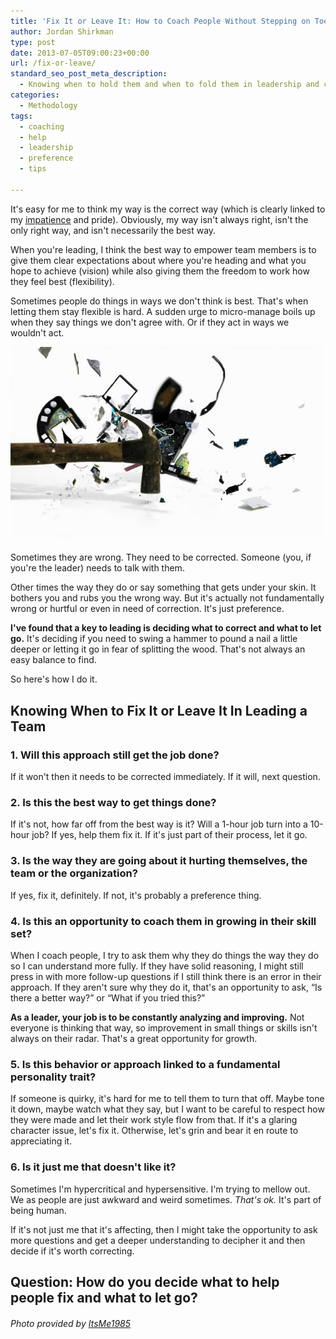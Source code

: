 ```yaml
---
title: 'Fix It or Leave It: How to Coach People Without Stepping on Toes'
author: Jordan Shirkman
type: post
date: 2013-07-05T09:00:23+00:00
url: /fix-or-leave/
standard_seo_post_meta_description:
  - Knowing when to hold them and when to fold them in leadership and correcting team members.
categories:
  - Methodology
tags:
  - coaching
  - help
  - leadership
  - preference
  - tips

---
```

It's easy for me to think my way is the correct way (which is clearly linked to my [impatience](https://jshirk.com/blog/what-impatience-is/) and pride). Obviously, my way isn't always right, isn't the only right way, and isn't necessarily the best way.

When you're leading, I think the best way to empower team members is to give them clear expectations about where you're heading and what you hope to achieve (vision) while also giving them the freedom to work how they feel best (flexibility).

Sometimes people do things in ways we don't think is best. That's when letting them stay flexible is hard. A sudden urge to micro-manage boils up when they say things we don't agree with. Or if they act in ways we wouldn't act.

[![Image](/static/images/hammer-swing.jpeg)](https://jshirk.com/blog/fix-or-leave)

Sometimes they are wrong. They need to be corrected. Someone (you, if you're the leader) needs to talk with them.

Other times the way they do or say something that gets under your skin. It bothers you and rubs you the wrong way. But it's actually not fundamentally wrong or hurtful or even in need of correction. It's just preference.<!--more-->

**I've found that a key to leading is deciding what to correct and what to let go.** It's deciding if you need to swing a hammer to pound a nail a little deeper or letting it go in fear of splitting the wood. That's not always an easy balance to find.

So here's how I do it.

## Knowing When to Fix It or Leave It In Leading a Team

### 1. Will this approach still get the job done?

If it won't then it needs to be corrected immediately. If it will, next question.

### 2. Is this the best way to get things done?

If it's not, how far off from the best way is it? Will a 1-hour job turn into a 10-hour job? If yes, help them fix it. If it's just part of their process, let it go.

### 3. Is the way they are going about it hurting themselves, the team or the organization?

If yes, fix it, definitely. If not, it's probably a preference thing.

### 4. Is this an opportunity to coach them in growing in their skill set?

When I coach people, I try to ask them why they do things the way they do so I can understand more fully. If they have solid reasoning, I might still press in with more follow-up questions if I still think there is an error in their approach. If they aren't sure why they do it, that's an opportunity to ask, &#8220;Is there a better way?&#8221; or &#8220;What if you tried this?&#8221;

**As a leader, your job is to be constantly analyzing and improving.** Not everyone is thinking that way, so improvement in small things or skills isn't always on their radar. That's a great opportunity for growth.

### 5. Is this behavior or approach linked to a fundamental personality trait?

If someone is quirky, it's hard for me to tell them to turn that off. Maybe tone it down, maybe watch what they say, but I want to be careful to respect how they were made and let their work style flow from that. If it's a glaring character issue, let's fix it. Otherwise, let's grin and bear it en route to appreciating it.

### 6. Is it just me that doesn't like it?

Sometimes I'm hypercritical and hypersensitive. I'm trying to mellow out. We as people are just awkward and weird sometimes. _That's ok._ It's part of being human.

If it's not just me that it's affecting, then I might take the opportunity to ask more questions and get a deeper understanding to decipher it and then decide if it's worth correcting.

## Question: How do you decide what to help people fix and what to let go?

###### Photo provided by [ItsMe1985](http://www.sxc.hu/profile/ItsMe1985)

